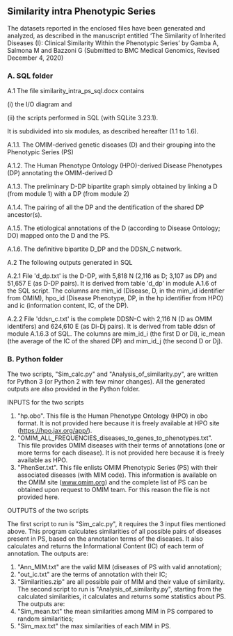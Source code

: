 ## Similarity intra Phenotypic Series

The datasets reported in the enclosed files have been generated and analyzed, as described in the manuscript entitled ‘The Similarity of Inherited Diseases (I): Clinical Similarity Within the Phenotypic Series’ by Gamba A, Salmona M and Bazzoni G (Submitted to BMC Medical Genomics, Revised December 4, 2020)

### A. SQL folder

A.1 The file similarity_intra_ps_sql.docx contains

(i) the I/O diagram and

(ii) the scripts performed in SQL (with SQLite 3.23.1).

It is subdivided into six modules, as described hereafter (1.1 to 1.6).

  A.1.1. The OMIM-derived genetic diseases (D) and their grouping into the Phenotypic Series (PS)
  
  A.1.2. The Human Phenotype Ontology (HPO)-derived Disease Phenotypes (DP) annotating the OMIM-derived D
  
  A.1.3. The preliminary D-DP bipartite graph simply obtained by linking a D (from module 1) with a DP (from module 2)
  
  A.1.4. The pairing of all the DP and the dentification of the shared DP ancestor(s).
  
  A.1.5. The etiological annotations of the D (according to Disease Ontology; DO) mapped onto the D and the PS.
  
  A.1.6. The definitive bipartite D_DP and the DDSN_C network.


A.2 The following outputs generated in SQL

  A.2.1 File 'd_dp.txt' is the D-DP, with 5,818 N (2,116 as D; 3,107 as DP) and 51,657 E (as D-DP pairs). It is derived from table 'd_dp' in module A.1.6 of the SQL script.
  The  columns are mim_id (Disease, D, in the mim_id identifier from OMIM), hpo_id (Disease Phenotype, DP, in the hp identifier from HPO) and
  ic (information content, IC, of the DP).
  
  A.2.2 File 'ddsn_c.txt' is the complete DDSN-C with 2,116 N (D as OMIM identifers) and 624,610 E (as Di-Dj pairs). It is derived from table ddsn of module A.1.6.3 of SQL.
  The columns are mim_id_i (the first D or Di), ic_mean (the average of the IC of the shared DP) and mim_id_j (the second D or Dj).




### B. Python folder

The two scripts, "Sim_calc.py" and "Analysis_of_similarity.py", are written for Python 3 (or Python 2 with few minor changes).
All the generated outputs are also provided in the Python folder.


INPUTS for the two scripts

1. "hp.obo". This file is the Human Phenotype Ontology (HPO) in obo format. It is not provided here because it is freely available at HPO site (https://hpo.jax.org/app/).
2. "OMIM_ALL_FREQUENCIES_diseases_to_genes_to_phenotypes.txt". This file provides OMIM diseases with their terms of annotations (one or more terms for each disease). It is not provided here because it is freely available as HPO.
3. "PhenSer.txt". This file enlists OMIM Phenotypic Series (PS) with their associated diseases (with MIM code). This information is available on the OMIM site (www.omim.org) and the complete list of PS can be obtained upon request to OMIM team. For this reason the file is not provided here.


OUTPUTS of the two scripts

The first script to run is "Sim_calc.py", it requires the 3 input files mentioned above. This program calculates similarities of all possible pairs of diseases present in PS, based on the annotation terms of the diseases. It also calculates and returns the Informational Content (IC) of each term of annotation.
The outputs are:
1. "Ann_MIM.txt" are the valid MIM (diseases of PS with valid annotation);
2. "out_ic.txt" are the terms of annotation with their IC;
3. "Similarities.zip" are all possible pair of MIM and their value of similarity.
The second script to run is "Analysis_of_similarity.py", starting from the calculated similarities, it calculates and returns some statistics about PS.
The outputs are:
1. "Sim_mean.txt" the mean similarities among MIM in PS compared to random similarities;
2. "Sim_max.txt" the max similarities of each MIM in PS.
 
